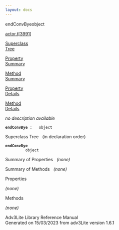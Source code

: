 ```yaml
---
layout: docs
---
```

<span class="title">endConvBye</span><span class="type">object</span>

[actor.t](../file/actor.t.html)\[[3991](../source/actor.t.html#3991)\]

[Superclass  
Tree](#_SuperClassTree_)

[Property  
Summary](#_PropSummary_)

[Method  
Summary](#_MethodSummary_)

[Property  
Details](#_Properties_)

[Method  
Details](#_Methods_)



*no description available*

**`endConvBye`**` :   object`



<span id="_SuperClassTree_"></span>



<span class="hdln">Superclass Tree</span>   (in declaration order)



**`endConvBye`**  
`         object`  
<span id="_PropSummary_"></span>



<span class="hdln">Summary of Properties</span>  
*(none)* <span id="_MethodSummary_"></span>



<span class="hdln">Summary of Methods</span>  
*(none)* <span id="_Properties_"></span>



<span class="hdln">Properties</span>  



*(none)* <span id="_Methods_"></span>



<span class="hdln">Methods</span>  



*(none)*



Adv3Lite Library Reference Manual  
Generated on 15/03/2023 from adv3Lite version 1.6.1


